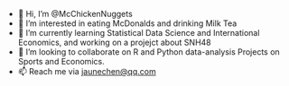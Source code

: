 - 👋 Hi, I’m @McChickenNuggets
- 👀 I’m interested in eating McDonalds and drinking Milk Tea
- 🌱 I’m currently learning Statistical Data Science and International Economics, and working on a projejct about SNH48
- 💞️ I’m looking to collaborate on R and Python data-analysis Projects on Sports and Economics.
- 📫 Reach me via jaunechen@qq.com

